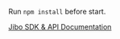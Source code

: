 Run `npm install` before start.

[Jibo SDK & API Documentation](https://developers.jibo.com/sdk/docs/)
